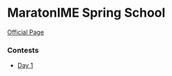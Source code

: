 # MaratonIME Spring School

[Official Page](https://www.ime.usp.br/~maratona/spring18/)

### Contests

- [Day 1](http://codeforces.com/contests/230197)
